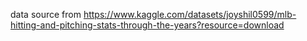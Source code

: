 data source from https://www.kaggle.com/datasets/joyshil0599/mlb-hitting-and-pitching-stats-through-the-years?resource=download